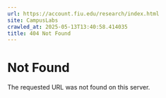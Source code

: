 ```yaml
---
url: https://account.fiu.edu/research/index.html
site: CampusLabs
crawled_at: 2025-05-13T13:40:58.414035
title: 404 Not Found
---
```


# Not Found
The requested URL was not found on this server.
